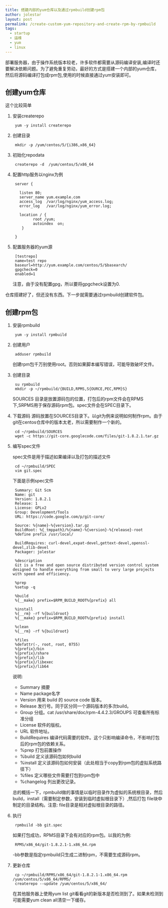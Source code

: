 ```yaml
---
title: 搭建内部的yum仓库以及通过rpmbuild创建rpm包
author: jolestar
layout: post
permalink: /create-custom-yum-repository-and-create-rpm-by-rpmbuild
tags:
  - startup
  - 运维
  - yum
  - linux
---
```


部署服务器，由于操作系统版本较老，许多软件都需要从源码编译安装,编译时还要解决依赖问题。为了避免重复劳动，最好的方式是搭建一个内部的yum仓库，然后将源码编译打包成rpm包,使用的时候直接通过yum安装即可。

<!--more-->

## 创建yum仓库

这个比较简单 

1. 安装createrepo
	
		yum -y install createrepo

2. 创建目录

		mkdir -p /yum/centos/5/{i386,x86_64}
		
3. 初始化repodata

		createrepo -d  /yum/centos/5/x86_64
		
4. 配置http服务以nginx为例

		server {
  		  
  		  listen 80;
  		  server_name yum.example.com
  		  access_log  /var/log/nginx/yum_access.log;
		  error_log   /var/log/nginx/yum_error.log;
		  
		  location / {
		        root /yum;
		        autoindex  on;
		   }

		}

5. 配置服务器的yum源
		
		[testrepo]
		name=test repo
		baseurl=http://yum.example.com/centos/5/$basearch/
		gpgcheck=0
		enabled=1

	注意，由于没有配置gpg，所以要将gpgcheck设置为0.

仓库搭建好了，但还没有东西。下一步就需要通过rpmbuild创建软件包。

## 创建rpm包

1. 安装rpmbuild
	
		yum -y install rpmbuild

2. 创建用户

		adduser rpmbuild
		
	创建rpm包千万别使用root。否则如果脚本编写错误，可能导致破坏文件。
			
3. 创建目录

		su rpmbuild
		mkdir -p ~/rpmbuild/{BUILD,RPMS,S{OURCE,PEC,RPM}S}

	SOURCES 目录是放置源码包的位置，打包后的rpm文件会在RPMS下,SRPMS用于保存源码rpm包。spec文件会在SPEC目录下。

4. 下载源码	
	源码放置在SOURCES目录下。以git为例来说明如何制作rpm。由于git在centos仓库中的版本太老，所以需要制作一个新的。
	
		cd ~/rpmbuild/SOURCES
		wget -c https://git-core.googlecode.com/files/git-1.8.2.1.tar.gz
		
5. 编写spec文件

	spec文件是用于描述如果编译以及打包的描述文件
	
		cd ~/rpmbuild/SPEC
		vim git.spec

	下面是示例spec文件
	
		Summary: Git Scm 
		Name: git
		Version: 1.8.2.1 
		Release: 1
		License: GPLv2
		Group: Development/Tools
		URL: https://code.google.com/p/git-core/
		
		Source: %{name}-%{version}.tar.gz
		BuildRoot: %{_tmppath}/%{name}-%{version}-%{release}-root
		%define prefix /usr/local/
		
		BuildRequires: curl-devel,expat-devel,gettext-devel,openssl-devel,zlib-devel 
		Packager: jolestar 
		
		%description
		Git is a free and open source distributed version control system designed to handle everything from small to very large projects with speed and efficiency.
		
		%prep
		%setup -q
		
		%build
		%{__make} prefix=$RPM_BUILD_ROOT%{prefix} all 
		
		%install 
		%{__rm} -rf %{buildroot}
		%{__make} prefix=$RPM_BUILD_ROOT%{prefix} install 
		
		%clean
		%{__rm} -rf %{buildroot}
		
		%files 
		%defattr(-, root, root, 0755)
		%{prefix}/bin
		%{prefix}/share
		%{prefix}/lib
		%{prefix}/libexec
		%{prefix}/lib64


	说明:
		
	* Summary  摘要
	* Name    package名字
	* Version    用来 build 的 source code 版本。
	* Release    发行号。同于区分同一个源码版本的多次build。
	* Group      分组。cat /usr/share/doc/rpm-4.4.2.3/GROUPS 可查看所有标准分组
	* License    软件的版权。
	* URL        软件地址。
	* BuildRequires   编译代码需要的软件。这个只影响编译命令，不影响打包后的rpm包的依赖关系。
	* %prep     打包前置操作
	* %build    定义该源码包如何build
	* %install  定义该源码包如何安装（此处相当于copy到rpm包的虚拟系统路径下）
	* %files  定义哪些文件需要打包到rpm包中
	* %changelog    列出更改记录。
	
	总的概括一下，rpmbuild做的事情是以临时目录作为虚拟的系统根目录，然后build，install（需要制定参数，安装到临时虚拟根目录下）,然后打包 file块中制定的目录结构。注意: file目录是相对虚拟根目录的路径。

6. 执行

		rpmbuild -bb git.spec
	
	如果打包成功，RPMS目录下会有对应的rpm包。以我的为例:
		
		RPMS/x86_64/git-1.8.2.1-1.x86_64.rpm 

	-bb参数是指定rpmbuild只生成二进制rpm，不需要生成源码rpm。

7. 更新仓库

		cp ~/rpmbuild/RPMS/x86_64/git-1.8.2.1-1.x86_64.rpm /yum/centos/5/x86_64/RPMS/
		createrepo --update /yum/centos/5/x86_64/
		
	在其他服务器上使用yum list git看看git的新版本是否检测到了。如果未检测到可能需要yum clean all清空一下缓存。

		